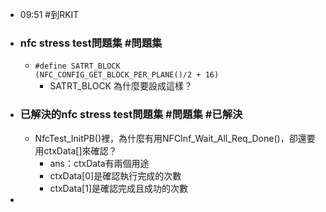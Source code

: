 - 09:51 #到RKIT
- ### nfc stress test問題集 #問題集
	- `#define SATRT_BLOCK             (NFC_CONFIG_GET_BLOCK_PER_PLANE()/2 + 16)`
		- SATRT_BLOCK 為什麼要設成這樣？
- ### 已解決的nfc stress test問題集 #問題集 #已解決
	- NfcTest_InitPB()裡，為什麼有用NFCInf_Wait_All_Req_Done()，卻還要用ctxData[]來確認？
		- ans：ctxData有兩個用途
		- ctxData[0]是確認執行完成的次數
		- ctxData[1]是確認完成且成功的次數
-